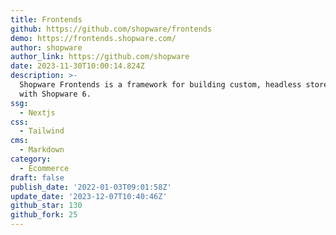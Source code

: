 ```yaml
---
title: Frontends
github: https://github.com/shopware/frontends
demo: https://frontends.shopware.com/
author: shopware
author_link: https://github.com/shopware
date: 2023-11-30T10:00:14.824Z
description: >-
  Shopware Frontends is a framework for building custom, headless storefronts
  with Shopware 6.
ssg:
  - Nextjs
css:
  - Tailwind
cms:
  - Markdown
category:
  - Ecommerce
draft: false
publish_date: '2022-01-03T09:01:58Z'
update_date: '2023-12-07T10:40:46Z'
github_star: 130
github_fork: 25
---
```

